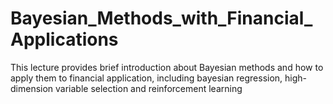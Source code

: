 # Bayesian_Methods_with_Financial_Applications

This lecture provides brief introduction about Bayesian methods and how to apply them to financial application, including bayesian regression, high-dimension variable selection and reinforcement learning
